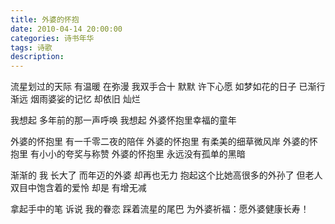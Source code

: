 ```yaml
---
title: 外婆的怀抱
date: 2010-04-14 20:00:00
categories: 诗书年华
tags: 诗歌
description: 
---
```



流星划过的天际
有温暖 在弥漫
我双手合十
默默 许下心愿
如梦如花的日子
已渐行渐远
烟雨婆娑的记忆
却依旧 灿烂

我想起
多年前的那一声呼唤
我想起
外婆怀抱里幸福的童年

外婆的怀抱里
有一千零二夜的陪伴
外婆的怀抱里
有柔美的细草微风岸
外婆的怀抱里
有小小的夸奖与称赞
外婆的怀抱里
永远没有孤单的黑暗

渐渐的
我 长大了
而年迈的外婆
却再也无力 抱起这个比她高很多的外孙了
但老人双目中饱含着的爱怜
却是 有增无减

拿起手中的笔
诉说 我的眷恋
踩着流星的尾巴
为外婆祈福：愿外婆健康长寿！
